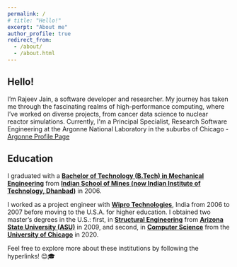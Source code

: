 ```yaml
---
permalink: /
# title: "Hello!"
excerpt: "About me"
author_profile: true
redirect_from:
  - /about/
  - /about.html
---
```


<!-- {% include base_path %} -->

<!--Welcome to my website[^1] Just here for my CV? You can download that [here](/files/Jain_CV.pdf). 
--!>
<!-- 
Please check out ways to reach me as well as my various other homes on the web in the menu (either to the left or above, depending on your screen resolution) and click the links at the top of the page to check out some of my other experience and work! -->
<!-- # Journey: From Code to Cancer Research
 -->

## Hello!
I’m Rajeev Jain, a software developer and researcher. My journey has taken me through the fascinating realms of high-performance computing, where I’ve worked on diverse projects, from cancer data science to nuclear reactor simulations. Currently, I'm a Principal Specialist, Research Software Engineering at the Argonne National Laboratory in the suburbs of Chicago - [Argonne Profile Page](https://www.anl.gov/profile/rajeev-jain)


## Education

I graduated with a **[Bachelor of Technology (B.Tech) in Mechanical Engineering](https://mechanical.iitism.ac.in/)** from **[Indian School of Mines (now Indian Institute of Technology, Dhanbad)](https://www.iitism.ac.in/)** in 2006.

I worked as a project engineer with **[Wipro Technologies](https://www.wipro.com)**, India from 2006 to 2007 before moving to the U.S.A. for higher education. I obtained two master’s degrees in the U.S.: first, in **[Structural Engineering](https://ssebe.engineering.asu.edu/)** from **[Arizona State University (ASU)](https://www.asu.edu/)** in 2009, and second, in **[Computer Science](https://cs.uchicago.edu/mpcs/)** from the **[University of Chicago](https://www.uchicago.edu/)** in 2020.

Feel free to explore more about these institutions by following the hyperlinks! 😊🎓
<!-- My journey showcases innovation, collaboration, and impactful contributions to computational science. My work continues to shape the landscape of high-performance computing, leaving an indelible mark on the field. -->

<!-- ## What do I do? -->

<!-- I'm a Principal Research Software Specialist at the Argonne National Laboratory in the suburbs of Chicago. I enjoy interacting with the local junior high and high school students in STEM-related activities. As things get back to normal after the pandemic, I am contributing to the masters program at UChicago, Autumn 2022 grader for [Introduction to Unix Systems](https://mpcs-courses.cs.uchicago.edu/2022-23/autumn/courses/mpcs-51082-1) -->

<!-- I'm a Principal Specialist, Research Software Engineering at the Argonne National Laboratory in the suburbs of Chicago [Argonne Profile Page](https://www.anl.gov/profile/rajeev-jain).  -->

<!-- `As things get back to normal after the pandemic, I am contributing to my alma mater, the masters program [MPCS](https://masters.cs.uchicago.edu/) at UChicago, Autumn 2022 grader for [Introduction to Unix Systems](http://people.cs.uchicago.edu/~lamonts/classes/mpcs51082/index.html).  -->
<!-- Over the years I have contributed to software products in a variety of fields from AI, Urban, Nuclear, Climate, Astrophysics and even Cancer, the common theme tying all these broad topics is computation, simulation and optimization. I am interested in developing/managing multi-disciplinary complex applications-oriented projects, software development and blockchain.  -->

<!-- I enjoy interacting with the local junior high and high school students in STEM-related activities.  -->
<!-- ## What I did? -->
<!-- 
I graduated with a Bachelor of Technology (B.Tech) in Mechanical Engineering from Indian School of Mines (now Indian Institute of Technology, IIT) Dhanbad in 2006.

I worked as a project engineer with Wipro Technologies, India from 2006 to 2007, before moving to the U.S.A for higher education. I obtained two master’s degrees in the U.S., first, in Structural Engineering from Arizona State University (2009) and second, in Computer Science from University of Chicago (2020). -->



<!-- #### About this site -->
<!-- <font size="8">
</font> -->
<!-- This website is powered by the [academicpages template](https://github.com/academicpages/academicpages.github.io) and hosted on GitHub Pages. [GitHub Pages](https://pages.github.com) is a free service in which websites are built and hosted from code and data stored in a GitHub repository, automatically updating when a new commit is made to the respository. This template was forked from the [Minimal Mistakes Jekyll Theme](https://mmistakes.github.io/minimal-mistakes/) created by Michael Rose, and then extended to support the kinds of content that academics have. You can fork [this repository](https://github.com/academicpages/academicpages.github.io) right now, modify the configuration and markdown files, add your own PDFs and other content, and have your own site for free, with no ads! -->
